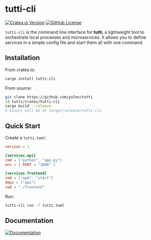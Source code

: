 # tutti-cli

[![Crates.io Version](https://img.shields.io/crates/v/tutti-cli)](https://crates.io/crates/tutti-cli)
[![GitHub License](https://img.shields.io/github/license/ya7on/tutti)](LICENSE)

`tutti-cli` is the command line interface for **tutti**, a lightweight tool to orchestrate local processes and microservices.
It allows you to define services in a simple config file and start them all with one command.

## Installation

From crates.io:

```bash
cargo install tutti-cli
```

From source:

```bash
git clone https://github.com/ya7on/tutti
cd tutti/crates/tutti-cli
cargo build --release
# binary will be at target/release/tutti-cli
```

## Quick Start

Create a `tutti.toml`:

```toml
version = 1

[services.api]
cmd = ["python", "app.py"]
env = { PORT = "3000" }

[services.frontend]
cmd = ["npm", "start"]
deps = ["api"]
cwd = "./frontend"
```

Run:

```bash
tutti-cli run -f tutti.toml
```

## Documentation

[![Documentation](https://img.shields.io/badge/documentation-yes-brightgreen)](https://ya7on.github.io/tutti)
